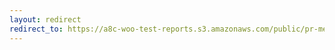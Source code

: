 ```yaml
---
layout: redirect
redirect_to: https://a8c-woo-test-reports.s3.amazonaws.com/public/pr-merge/37813/api/index.html
---
```


